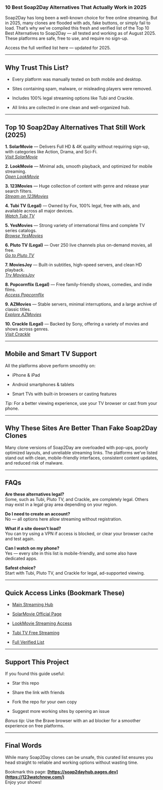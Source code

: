 ### 10 Best Soap2Day Alternatives That Actually Work in 2025

Soap2Day has long been a well-known choice for free online streaming. But in 2025, many clones are flooded with ads, fake buttons, or simply fail to load. That’s why we’ve compiled this fresh and verified list of the Top 10 Best Alternatives to Soap2Day — all tested and working as of August 2025. These platforms are safe, free to use, and require no sign-up.

Access the full verified list here — updated for 2025.

----------

## Why Trust This List?

-   Every platform was manually tested on both mobile and desktop.
    
-   Sites containing spam, malware, or misleading players were removed.
    
-   Includes 100% legal streaming options like Tubi and Crackle.
    
-   All links are collected in one clean and well-organized hub.
    

----------

## Top 10 Soap2Day Alternatives That Still Work (2025)

**1. SolarMovie** — Delivers Full HD & 4K quality without requiring sign-up, with categories like Action, Drama, and Sci-Fi.  
_[Visit SolarMovie](https://123watchnow.com/)_

**2. LookMovie** — Minimal ads, smooth playback, and optimized for mobile streaming.  
_[Open LookMovie](https://123watchnow.com/)_

**3. 123Movies** — Huge collection of content with genre and release year search filters.  
_[Stream on 123Movies](https://123watchnow.com/)_

**4. Tubi TV (Legal)** — Owned by Fox, 100% legal, free with ads, and available across all major devices.  
_[Watch Tubi TV](https://123watchnow.com/)_

**5. YesMovies** — Strong variety of international films and complete TV series catalogs.  
_[Browse YesMovies](https://123watchnow.com/)_

**6. Pluto TV (Legal)** — Over 250 live channels plus on-demand movies, all free.  
_[Go to Pluto TV](https://123watchnow.com/)_

**7. MoviesJoy** — Built-in subtitles, high-speed servers, and clean HD playback.  
_[Try MoviesJoy](https://123watchnow.com/)_

**8. Popcornflix (Legal)** — Free family-friendly shows, comedies, and indie films.  
_[Access Popcornflix](https://123watchnow.com/)_

**9. AZMovies** — Stable servers, minimal interruptions, and a large archive of classic titles.  
_[Explore AZMovies](https://123watchnow.com/)_

**10. Crackle (Legal)** — Backed by Sony, offering a variety of movies and shows across genres.  
_[Visit Crackle](https://123watchnow.com/)_

----------

## Mobile and Smart TV Support

All the platforms above perform smoothly on:

-   iPhone & iPad
    
-   Android smartphones & tablets
    
-   Smart TVs with built-in browsers or casting features
    

 _Tip:_ For a better viewing experience, use your TV browser or cast from your phone.

----------

## Why These Sites Are Better Than Fake Soap2Day Clones

Many clone versions of Soap2Day are overloaded with pop-ups, poorly optimized layouts, and unreliable streaming links. The platforms we’ve listed stand out with clean, mobile-friendly interfaces, consistent content updates, and reduced risk of malware.

----------

## FAQs

**Are these alternatives legal?**  
Some, such as Tubi, Pluto TV, and Crackle, are completely legal. Others may exist in a legal gray area depending on your region.

**Do I need to create an account?**  
No — all options here allow streaming without registration.

**What if a site doesn’t load?**  
You can try using a VPN if access is blocked, or clear your browser cache and test again.

**Can I watch on my phone?**  
Yes — every site in this list is mobile-friendly, and some also have dedicated apps.

**Safest choice?**  
Start with Tubi, Pluto TV, and Crackle for legal, ad-supported viewing.

----------

## Quick Access Links (Bookmark These)

-   [Main Streaming Hub](https://123watchnow.com/)
    
-   [SolarMovie Official Page](https://123watchnow.com/)
    
-   [LookMovie Streaming Access](https://123watchnow.com/)
    
-   [Tubi TV Free Streaming](https://123watchnow.com/)
    
-   [Full Verified List](https://123watchnow.com/)
    

----------

## Support This Project

If you found this guide useful:

-    Star this repo
    
-    Share the link with friends
    
-    Fork the repo for your own copy
    
-    Suggest more working sites by opening an issue
    

 _Bonus tip:_ Use the Brave browser with an ad blocker for a smoother experience on free platforms.

----------

## Final Words

While many Soap2Day clones can be unsafe, this curated list ensures you head straight to reliable and working options without wasting time.

Bookmark this page: **[https://soap2dayhub.pages.dev](https://123watchnow.com/)**  
 Enjoy your shows!

